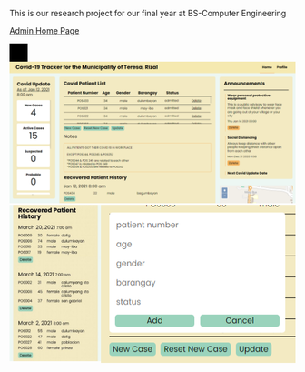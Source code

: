 This is our research project for our final year at BS-Computer Engineering

<p style="text-decoration: underline;">Admin Home Page</p>
<div style="height: 2rem; width: 2rem; background-color: black;"></div>
<div style="align-self: center;">
    <img src="./system_preview/admin_home_page/desktop.png" alt="">
    <div style="display: flex;">
        <div style="height: auto; width: 200px;">
            <img src="./system_preview/admin_home_page/mobile.png" alt="">
        </div>
        <img src="./system_preview/admin_home_page/add_patient.png" alt="">  
    </div>
</div>